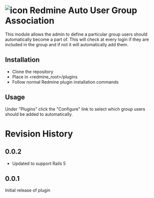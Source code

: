 # ![icon](https://github.com/bpat1434/redmine_auto_user_group/raw/master/docs/logo-small.png) Redmine Auto User Group Association

This module allows the admin to define a particular group users should automatically become a part of.  This will check at every login if they are included in the group and if not it will automatically add them.

## Installation

* Clone the repository
* Place in <redmine_root>/plugins
* Follow normal Redmine plugin installation commands

## Usage

Under "Plugins" click the "Configure" link to select which group users should be added to automatically.

# Revision History

## 0.0.2
* Updated to support Rails 5

## 0.0.1

Initial release of plugin